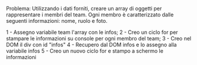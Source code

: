 Problema: Utilizzando i dati forniti, creare un array di oggetti per rappresentare i membri del team. Ogni membro è caratterizzato dalle seguenti informazioni: nome, ruolo e foto.

1 - Assegno variabile team l'array con le infos;
2 - Creo un ciclo for per stampare le informazioni su console per ogni membro del team;
3 - Creo nel DOM il div con id "infos"
4 - Recupero dal DOM infos e lo assegno alla variabile infos
5 - Creo un nuovo ciclo for e stampo a schermo le informazioni